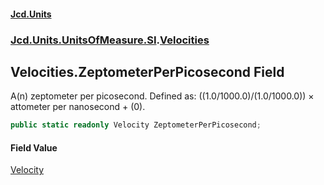 #### [Jcd.Units](index.md 'index')
### [Jcd.Units.UnitsOfMeasure.SI](Jcd.Units.UnitsOfMeasure.SI.md 'Jcd.Units.UnitsOfMeasure.SI').[Velocities](Velocities.md 'Jcd.Units.UnitsOfMeasure.SI.Velocities')

## Velocities.ZeptometerPerPicosecond Field

A(n) zeptometer per picosecond. Defined as: ((1.0/1000.0)/(1.0/1000.0)) × attometer per nanosecond + (0).

```csharp
public static readonly Velocity ZeptometerPerPicosecond;
```

#### Field Value
[Velocity](Velocity.md 'Jcd.Units.UnitTypes.Velocity')